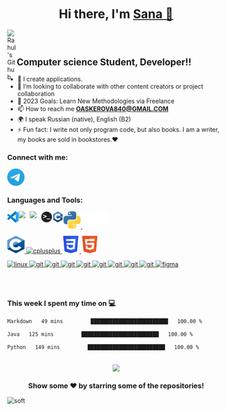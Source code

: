 <h1 align="center">Hi there, I'm <a href="http://ghostwriter-sana.tilda.ws/" target="_blank">Sana 👋</a> </h1>

<a href="https://github.com/Ask1509">
  <img align="left" alt="Rahul's Github" width="22px" src="https://cdn0.iconfinder.com/data/icons/shift-logotypes/32/Github-512.png" />
</a>

<br/>
<br/>

<!-- [![Leetcode Stats](https://leetcard.jacoblin.cool/rahulsain?ext=contest)](https://leetcode.com/rahulsain) -->

## Computer science Student, Developer!! 


- 🌱 I create applications.
- 👯 I’m looking to collaborate with other content creators or project collaboration
- 🥅 2023 Goals: Learn New Methodologies via Freelance
- 📫 How to reach me **OASKEROVA840@GMAIL.COM**
- 🌍 I speak Russian (native), English (B2)
- ⚡ Fun fact: I write not only program code, but also books.  I am a writer, my books are sold in bookstores.❤️

### Connect with me:
<p align="left">
<a href="https://t.me/ghostwriter_sana" target="blank"><img align="center" 
src="https://github.com/Ask1509/Ask1509/blob/main/icons/Telegram.svg" alt="Ask1509" height="40" width="40" /></a>
</p>                                                   
                                                   
                                                   

### Languages and Tools:

<img align="left" width="26px" src="https://raw.githubusercontent.com/github/explore/80688e429a7d4ef2fca1e82350fe8e3517d3494d/topics/visual-studio-code/visual-studio-code.png" />
<img align="left" width="26px" src="https://git-scm.com/images/logos/downloads/Git-Icon-1788C.png" />
<img align="left" width="26px" src="https://cdn0.iconfinder.com/data/icons/shift-logotypes/32/Github-512.png" />
<img align="left" width="26px" src="https://raw.githubusercontent.com/github/explore/80688e429a7d4ef2fca1e82350fe8e3517d3494d/topics/terminal/terminal.png" />
<img align="left" width="26px" src="https://raw.githubusercontent.com/github/explore/80688e429a7d4ef2fca1e82350fe8e3517d3494d/topics/cpp/cpp.png" />

<a href="https://www.python.org" target="_blank" rel="noreferrer"> <img src="https://github.com/Ask1509/Ask1509/blob/main/icons/python.svg" alt="python" width="40" height="40"/> </a> 
<a href="https://www.markdownguide.org/basic-syntax/" target="_blank" rel="noreferrer"> <img src="https://github.com/Ask1509/Ask1509/blob/main/icons/markdown-white.svg" alt="python" width="60" height="40"/> </a> 
</p>
<p align="left"> 
<a href="https://www.cprogramming.com/" target="_blank" rel="noreferrer"> <img src="https://github.com/Ask1509/Ask1509/blob/main/icons/C.svg" alt="c" width="40" height="40"/> </a> 
<a href="https://www.w3schools.com/cpp/" target="_blank" rel="noreferrer"> <img src="https://raw.githubusercontent.com/daniilshat/daniilshat/2d7eafe5250314b3d422c86b35de062e0f1f5178/icons/C%2B%2B.svg" alt="cplusplus" width="40" height="40"/> </a> 
<a href="https://www.w3schools.com/css/" target="_blank" rel="noreferrer"> <img src="https://github.com/Ask1509/Ask1509/blob/main/icons/CSS3.svg" alt="css3" width="40" height="40"/> </a> 
<a href="https://www.w3.org/html/" target="_blank" rel="noreferrer"> <img src="https://github.com/Ask1509/Ask1509/blob/main/icons/HTML5.svg" alt="html5" width="40" height="40"/> </a> 
</p>
<p align="left"> 
<a href="https://www.linux.org/" target="_blank" rel="noreferrer"> <img src="https://raw.githubusercontent.com/daniilshat/daniilshat/2d7eafe5250314b3d422c86b35de062e0f1f5178/icons/linux.svg" alt="linux" width="40" height="40"/> </a> 
<a href="http://www.gnu.org/software/bash/" target="_blank" rel="noreferrer"> <img src="https://raw.githubusercontent.com/daniilshat/daniilshat/2583381c09497c680369e95dce7e029d93484d94/icons/Bash.svg" alt="git" width="40" height="40"/> </a> 
<a href="https://git-scm.com/" target="_blank" rel="noreferrer"> <img src="https://raw.githubusercontent.com/daniilshat/daniilshat/2d7eafe5250314b3d422c86b35de062e0f1f5178/icons/git.svg" alt="git" width="40" height="40"/> </a> 
<a href="https://www.jetbrains.com/pycharm/" target="_blank" rel="noreferrer"> <img src="https://raw.githubusercontent.com/daniilshat/daniilshat/2583381c09497c680369e95dce7e029d93484d94/icons/PyCharm.svg" alt="git" width="40" height="40"/> </a> 
<a href="https://www.jetbrains.com/clion/" target="_blank" rel="noreferrer"> <img src="https://raw.githubusercontent.com/daniilshat/daniilshat/2583381c09497c680369e95dce7e029d93484d94/icons/clion.svg" alt="git" width="40" height="40"/> </a> 
<a href="https://www.jetbrains.com/webstorm/" target="_blank" rel="noreferrer"> <img src="https://raw.githubusercontent.com/daniilshat/daniilshat/2583381c09497c680369e95dce7e029d93484d94/icons/WebStorm.svg" alt="git" width="40" height="40"/> </a> 
<a href="https://code.visualstudio.com/" target="_blank" rel="noreferrer"> <img src="https://raw.githubusercontent.com/daniilshat/daniilshat/2583381c09497c680369e95dce7e029d93484d94/icons/VS-code.svg" alt="git" width="40" height="40"/> </a> 
<a href="https://jupyter.org/" target="_blank" rel="noreferrer"> <img src="https://raw.githubusercontent.com/daniilshat/daniilshat/2583381c09497c680369e95dce7e029d93484d94/icons/Jupyter.svg" alt="git" width="40" height="40"/> </a> 
<a href="https://www.gitkraken.com/" target="_blank" rel="noreferrer"> <img src="https://raw.githubusercontent.com/daniilshat/daniilshat/2583381c09497c680369e95dce7e029d93484d94/icons/gitkraken.svg" alt="git" width="40" height="40"/> </a> 
<a href="https://www.figma.com/" target="_blank" rel="noreferrer"> <img src="https://raw.githubusercontent.com/daniilshat/daniilshat/2d7eafe5250314b3d422c86b35de062e0f1f5178/icons/figma.svg" alt="figma" width="30" height="40"/> </a> 
</p>

<br>
<br />

### This week I spent my time on 💻
<!--START_SECTION:waka-->


```text
Markdown   49 mins         █████████████████████████   100.00 %
```

```text
Java   125 mins         █████████████████████████   100.00 %
```

```text
Python   149 mins         █████████████████████████   100.00 %
```
<!--END_SECTION:waka-->

<br />

<div align="center">
  
<a href="https://github.com/Ask1509">
  <img align="center" src="https://github-readme-stats.vercel.app/api/top-langs/?username=rahulsain&theme=dark&hide_langs_below=1" height="220px"/>
</a>
  
</div>


<div align="center">


### Show some ❤️ by starring some of the repositories!

</div>



![soft](https://capsule-render.vercel.app/api?type=soft&color=gradient&text=Come%20again!&fontSize=40&animation=twinkling)


